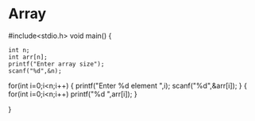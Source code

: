 # Array
#include<stdio.h>
void main()
{

    int n;
    int arr[n];
    printf("Enter array size");
    scanf("%d",&n);

for(int i=0;i<n;i++)
{
    printf("Enter %d element ",i);
    scanf("%d",&arr[i]);
}
    {
      for(int i=0;i<n;i++)
      printf("%d ",arr[i]);
    }



}
